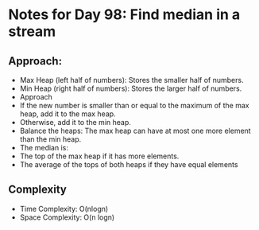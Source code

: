# Notes for Day 98: Find median in a stream

## Approach:

- Max Heap (left half of numbers): Stores the smaller half of numbers.
- Min Heap (right half of numbers): Stores the larger half of numbers.
- Approach
- If the new number is smaller than or equal to the maximum of the max heap, add it to the max heap.
- Otherwise, add it to the min heap.
- Balance the heaps: The max heap can have at most one more element than the min heap.
- The median is:
- The top of the max heap if it has more elements.
- The average of the tops of both heaps if they have equal elements

## Complexity

- Time Complexity: O(nlogn)
- Space Complexity: O(n logn)
